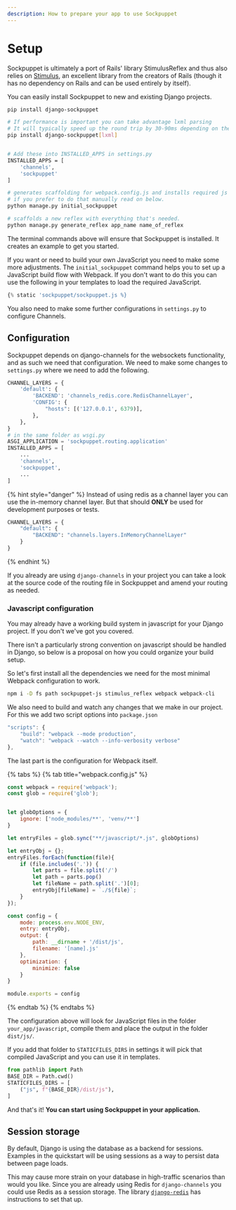 ```yaml
---
description: How to prepare your app to use Sockpuppet
---
```


# Setup

Sockpuppet is ultimately a port of Rails' library StimulusReflex and thus also relies on [Stimulus](https://stimulusjs.org/), an excellent library from the creators of Rails (though it has no dependency on Rails and can be used entirely by itself).

You can easily install Sockpuppet to new and existing Django projects.

```bash
pip install django-sockpuppet

# If performance is important you can take advantage lxml parsing
# It will typically speed up the round trip by 30-90ms depending on the html
pip install django-sockpuppet[lxml]


# Add these into INSTALLED_APPS in settings.py
INSTALLED_APPS = [
    'channels',
    'sockpuppet'
]

# generates scaffolding for webpack.config.js and installs required js dependencies
# if you prefer to do that manually read on below.
python manage.py initial_sockpuppet

# scaffolds a new reflex with everything that's needed.
python manage.py generate_reflex app_name name_of_reflex
```

The terminal commands above will ensure that Sockpuppet is installed. It creates an example to get you started.

If you want or need to build your own JavaScript you need to make some more adjustments. The `initial_sockpuppet` command helps you to set up a JavaScript build flow with Webpack. If you don't want to do this you can use the following in your templates to load the required JavaScript.

```python
{% static 'sockpuppet/sockpuppet.js %}
```

You also need to make some further configurations in `settings.py` to configure Channels.

## Configuration

Sockpuppet depends on django-channels for the websockets functionality, and as such we need that configuration. We need to make some changes to `settings.py` where we need to add the following.

```python
CHANNEL_LAYERS = {
    'default': {
        'BACKEND': 'channels_redis.core.RedisChannelLayer',
        'CONFIG': {
            "hosts": [('127.0.0.1', 6379)],
        },
    },
}
# in the same folder as wsgi.py
ASGI_APPLICATION = 'sockpuppet.routing.application'
INSTALLED_APPS = [
    ...
    'channels',
    'sockpuppet',
    ...
]
```

{% hint style="danger" %}
Instead of using redis as a channel layer you can use the in-memory channel layer. But that should **ONLY** be used for development purposes or tests.

```python
CHANNEL_LAYERS = {
    "default": {
        "BACKEND": "channels.layers.InMemoryChannelLayer"
    }
}
```
{% endhint %}

If you already are using `django-channels` in your project you can take a look at the source code of the routing file in Sockpuppet and amend your routing as needed.

### Javascript configuration

You may already have a working build system in javascript for your Django project. If you don't we've got you covered.

There isn't a particularly strong convention on javascript should be handled in Django, so below is a proposal on how you could organize your build setup.

So let's first install all the dependencies we need for the most minimal Webpack configuration to work.

```bash
npm i -D fs path sockpuppet-js stimulus_reflex webpack webpack-cli
```

We also need to build and watch any changes that we make in our project. For this we add two script options into `package.json`

```javascript
"scripts": {
    "build": "webpack --mode production",
    "watch": "webpack --watch --info-verbosity verbose"
},
```

The last part is the configuration for Webpack itself.

{% tabs %}
{% tab title="webpack.config.js" %}
```javascript
const webpack = require('webpack');
const glob = require('glob');


let globOptions = {
    ignore: ['node_modules/**', 'venv/**']
}

let entryFiles = glob.sync("**/javascript/*.js", globOptions)

let entryObj = {};
entryFiles.forEach(function(file){
    if (file.includes('.')) {
        let parts = file.split('/')
        let path = parts.pop()
        let fileName = path.split('.')[0];
        entryObj[fileName] = `./${file}`;
    }
});

const config = {
    mode: process.env.NODE_ENV,
    entry: entryObj,
    output: {
        path: __dirname + '/dist/js',
        filename: '[name].js'
    },
    optimization: {
        minimize: false
    }
}

module.exports = config
```
{% endtab %}
{% endtabs %}

The configuration above will look for JavaScript files in the folder `your_app/javascript`, compile them and place the output in the folder `dist/js/`.

If you add that folder to `STATICFILES_DIRS` in settings it will pick that compiled JavaScript and you can use it in templates.

```python
from pathlib import Path
BASE_DIR = Path.cwd()
STATICFILES_DIRS = [
    ("js", f"{BASE_DIR}/dist/js"),
]
```

And that's it! **You can start using Sockpuppet in your application.**

## Session storage

By default, Django is using the database as a backend for sessions. Examples in the quickstart will be using sessions as a way to persist data between page loads.

This may cause more strain on your database in high-traffic scenarios than would you like. Since you are already using Redis for `django-channels` you could use Redis as a session storage. The library [`django-redis`](https://github.com/jazzband/django-redis) has instructions to set that up.
